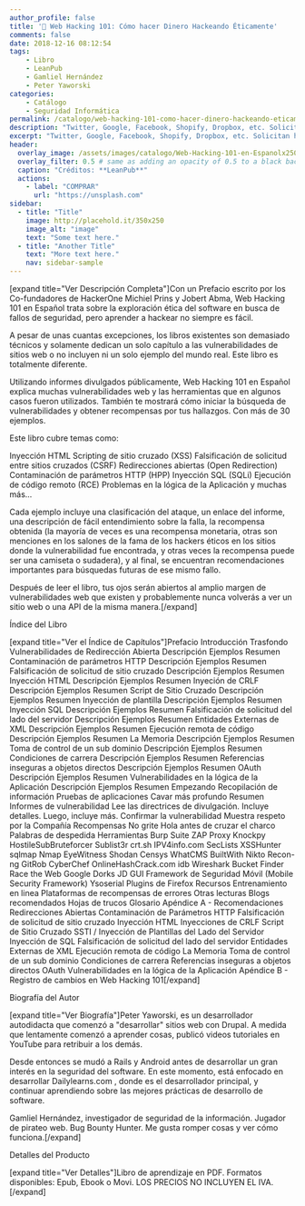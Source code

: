 ```yaml
---
author_profile: false
title: '🔐 Web Hacking 101: Cómo hacer Dinero Hackeando Éticamente'
comments: false
date: 2018-12-16 08:12:54
tags:
    - Libro
    - LeanPub
    - Gamliel Hernández
    - Peter Yaworski
categories:
    - Catálogo
    - Seguridad Informática
permalink: /catalogo/web-hacking-101-como-hacer-dinero-hackeando-eticamente/
description: "Twitter, Google, Facebook, Shopify, Dropbox, etc. Solicitan hackers que busquen fallos de seguridad en sus sitios. Bienvenido al Mundo del Hacking Ético."
excerpt: "Twitter, Google, Facebook, Shopify, Dropbox, etc. Solicitan hackers que busquen fallos de seguridad en sus sitios. Bienvenido al Mundo del Hacking Ético."
header:
  overlay_image: /assets/images/catalogo/Web-Hacking-101-en-Espanolx250.jpg
  overlay_filter: 0.5 # same as adding an opacity of 0.5 to a black background
  caption: "Créditos: **LeanPub**"
  actions:
    - label: "COMPRAR"
      url: "https://unsplash.com"
sidebar:
  - title: "Title"
    image: http://placehold.it/350x250
    image_alt: "image"
    text: "Some text here."
  - title: "Another Title"
    text: "More text here."
    nav: sidebar-sample
---
```


[expand title="Ver Descripción Completa"]Con un Prefacio escrito por los Co-fundadores de HackerOne Michiel Prins y Jobert Abma, Web Hacking 101 en Español trata sobre la exploración ética del software en busca de fallos de seguridad, pero aprender a hackear no siempre es fácil.

A pesar de unas cuantas excepciones, los libros existentes son demasiado técnicos y solamente dedican un solo capítulo a las vulnerabilidades de sitios web o no incluyen ni un solo ejemplo del mundo real. Este libro es totalmente diferente.

Utilizando informes divulgados públicamente, Web Hacking 101 en Español explica muchas vulnerabilidades web y las herramientas que en algunos casos fueron utilizados. También te mostrará cómo iniciar la búsqueda de vulnerabilidades y obtener recompensas por tus hallazgos. Con más de 30 ejemplos.

Este libro cubre temas como:

Inyección HTML
Scripting de sitio cruzado (XSS)
Falsificación de solicitud entre sitios cruzados (CSRF)
Redirecciones abiertas (Open Redirection)
Contaminación de parámetros HTTP (HPP)
Inyección SQL (SQLi)
Ejecución de código remoto (RCE)
Problemas en la lógica de la Aplicación
y muchas más...

Cada ejemplo incluye una clasificación del ataque, un enlace del informe, una descripción de fácil entendimiento sobre la falla, la recompensa obtenida (la mayoría de veces es una recompensa monetaria, otras son menciones en los salones de la fama de los hackers éticos en los sitios donde la vulnerabilidad fue encontrada, y otras veces la recompensa puede ser una camiseta o sudadera), y al final, se encuentran recomendaciones importantes para búsquedas futuras de ese mismo fallo.

Después de leer el libro, tus ojos serán abiertos al amplio margen de vulnerabilidades web que existen y probablemente nunca volverás a ver un sitio web o una API de la misma manera.[/expand]




Índice del Libro

[expand title="Ver el Índice de Capítulos"]Prefacio
Introducción
Trasfondo
Vulnerabilidades de Redirección Abierta
Descripción
Ejemplos
Resumen
Contaminación de parámetros HTTP
Descripción
Ejemplos
Resumen
Falsificación de solicitud de sitio cruzado
Descripción
Ejemplos
Resumen
Inyección HTML
Descripción
Ejemplos
Resumen
Inyeción de CRLF
Descripción
Ejemplos
Resumen
Script de Sitio Cruzado
Descripción
Ejemplos
Resumen
Inyección de plantilla
Descripción
Ejemplos
Resumen
Inyección SQL
Descripción
Ejemplos
Resumen
Falsificación de solicitud del lado del servidor
Descripción
Ejemplos
Resumen
Entidades Externas de XML
Descripción
Ejemplos
Resumen
Ejecución remota de código
Descripción
Ejemplos
Resumen
La Memoria
Descripción
Ejemplos
Resumen
Toma de control de un sub dominio
Descripción
Ejemplos
Resumen
Condiciones de carrera
Descripción
Ejemplos
Resumen
Referencias inseguras a objetos directos
Descripción
Ejemplos
Resumen
OAuth
Descripción
Ejemplos
Resumen
Vulnerabilidades en la lógica de la Aplicación
Descripción
Ejemplos
Resumen
Empezando
Recopilación de información
Pruebas de aplicaciones
Cavar más profundo
Resumen
Informes de vulnerabilidad
Lee las directrices de divulgación.
Incluye detalles. Luego, incluye más.
Confirmar la vulnerabilidad
Muestra respeto por la Compañía
Recompensas
No grite Hola antes de cruzar el charco
Palabras de despedida
Herramientas
Burp Suite
ZAP Proxy
Knockpy
HostileSubBruteforcer
Sublist3r
crt.sh
IPV4info.com
SecLists
XSSHunter
sqlmap
Nmap
EyeWitness
Shodan
Censys
WhatCMS
BuiltWith
Nikto
Recon-ng
GitRob
CyberChef
OnlineHashCrack.com
idb
Wireshark
Bucket Finder
Race the Web
Google Dorks
JD GUI
Framework de Seguridad Móvil (Mobile Security Framework)
Ysoserial
Plugins de Firefox
Recursos
Entrenamiento en linea
Plataformas de recompensas de errores
Otras lecturas
Blogs recomendados
Hojas de trucos
Glosario
Apéndice A - Recomendaciones
Redirecciones Abiertas
Contaminación de Parámetros HTTP
Falsificación de solicitud de sitio cruzado
Inyección HTML
Inyecciones de CRLF
Script de Sitio Cruzado
SSTI / Inyección de Plantillas del Lado del Servidor
Inyección de SQL
Falsificación de solicitud del lado del servidor
Entidades Externas de XML
Ejecución remota de código
La Memoria
Toma de control de un sub dominio
Condiciones de carrera
Referencias inseguras a objetos directos
OAuth
Vulnerabilidades en la lógica de la Aplicación
Apéndice B - Registro de cambios en Web Hacking 101[/expand]




Biografía del Autor

[expand title="Ver Biografía"]Peter Yaworski, es un desarrollador autodidacta que comenzó a "desarrollar" sitios web con Drupal. A medida que lentamente comenzó a aprender cosas, publicó videos tutoriales en YouTube para retribuir a los demás.

Desde entonces se mudó a Rails y Android antes de desarrollar un gran interés en la seguridad del software. En este momento, está enfocado en desarrollar Dailylearns.com , donde es el desarrollador principal, y continuar aprendiendo sobre las mejores prácticas de desarrollo de software.

Gamliel Hernández, investigador de seguridad de la información. Jugador de pirateo web. Bug Bounty Hunter. Me gusta romper cosas y ver cómo funciona.[/expand]




Detalles del Producto

[expand title="Ver Detalles"]Libro de aprendizaje en PDF. Formatos disponibles: Epub, Ebook o Movi. LOS PRECIOS NO INCLUYEN EL IVA.[/expand]